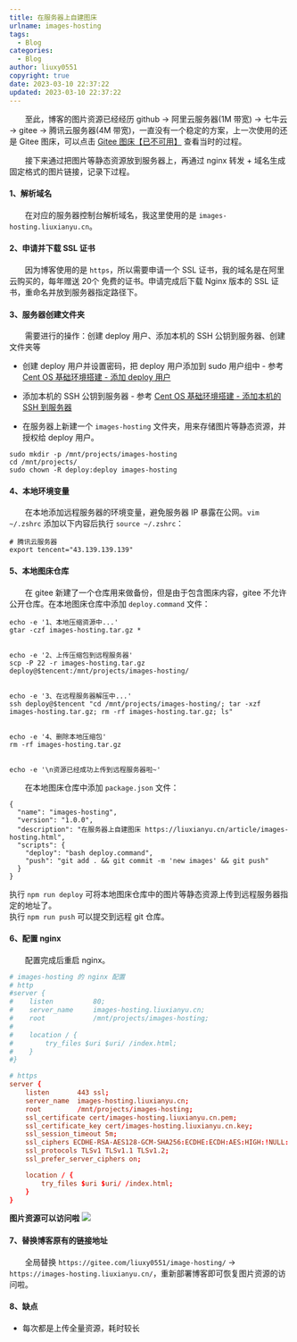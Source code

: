 ```yaml
---
title: 在服务器上自建图床
urlname: images-hosting
tags:
  - Blog
categories:
  - Blog
author: liuxy0551
copyright: true
date: 2023-03-10 22:37:22
updated: 2023-03-10 22:37:22
---
```



&emsp;&emsp;至此，博客的图片资源已经经历 github -> 阿里云服务器(1M 带宽) -> 七牛云 -> gitee -> 腾讯云服务器(4M 带宽)，一直没有一个稳定的方案，上一次使用的还是 Gitee 图床，可以点击 <a href="https://liuxianyu.cn/article/gitee-image-hosting.html" target="_black">Gitee 图床【已不可用】</a> 查看当时的过程。

<!--more-->

&emsp;&emsp;接下来通过把图片等静态资源放到服务器上，再通过 nginx 转发 + 域名生成固定格式的图片链接，记录下过程。


#### 1、解析域名

&emsp;&emsp;在对应的服务器控制台解析域名，我这里使用的是 `images-hosting.liuxianyu.cn`。

#### 2、申请并下载 SSL 证书

&emsp;&emsp;因为博客使用的是 `https`，所以需要申请一个 SSL 证书，我的域名是在阿里云购买的，每年赠送 20个 免费的证书。申请完成后下载 Nginx 版本的 SSL 证书，重命名并放到服务器指定路径下。

#### 3、服务器创建文件夹

&emsp;&emsp;需要进行的操作：创建 deploy 用户、添加本机的 SSH 公钥到服务器、创建文件夹等

- 创建 deploy 用户并设置密码，把 deploy 用户添加到 sudo 用户组中 - 参考 [Cent OS 基础环境搭建 - 添加 deploy 用户](https://liuxianyu.cn/article/cent-os-base.html#%E4%BA%8C-%E6%B7%BB%E5%8A%A0%E6%9C%AC%E6%9C%BA%E7%9A%84-ssh-%E5%88%B0%E6%9C%8D%E5%8A%A1%E5%99%A8)

- 添加本机的 SSH 公钥到服务器 - 参考 [Cent OS 基础环境搭建 - 添加本机的 SSH 到服务器](https://liuxianyu.cn/article/cent-os-base.html#%E4%BA%8C-%E6%B7%BB%E5%8A%A0%E6%9C%AC%E6%9C%BA%E7%9A%84-ssh-%E5%88%B0%E6%9C%8D%E5%8A%A1%E5%99%A8)

- 在服务器上新建一个 `images-hosting` 文件夹，用来存储图片等静态资源，并授权给 deploy 用户。

``` shell
sudo mkdir -p /mnt/projects/images-hosting
cd /mnt/projects/
sudo chown -R deploy:deploy images-hosting
```

#### 4、本地环境变量

&emsp;&emsp;在本地添加远程服务器的环境变量，避免服务器 IP 暴露在公网。`vim ~/.zshrc` 添加以下内容后执行 `source ~/.zshrc`：

```
# 腾讯云服务器
export tencent="43.139.139.139"
```

#### 5、本地图床仓库

&emsp;&emsp;在 gitee 新建了一个仓库用来做备份，但是由于包含图床内容，gitee 不允许公开仓库。在本地图床仓库中添加 `deploy.command` 文件：

```
echo -e '1、本地压缩资源中...'
gtar -czf images-hosting.tar.gz *


echo -e '2、上传压缩包到远程服务器'
scp -P 22 -r images-hosting.tar.gz deploy@$tencent:/mnt/projects/images-hosting/


echo -e '3、在远程服务器解压中...'
ssh deploy@$tencent "cd /mnt/projects/images-hosting/; tar -xzf images-hosting.tar.gz; rm -rf images-hosting.tar.gz; ls"


echo -e '4、删除本地压缩包'
rm -rf images-hosting.tar.gz


echo -e '\n资源已经成功上传到远程服务器啦~'
```

&emsp;&emsp;在本地图床仓库中添加 `package.json` 文件：

```
{
  "name": "images-hosting",
  "version": "1.0.0",
  "description": "在服务器上自建图床 https://liuxianyu.cn/article/images-hosting.html",
  "scripts": {
    "deploy": "bash deploy.command",
    "push": "git add . && git commit -m 'new images' && git push"
  }
}
```

执行 `npm run deploy` 可将本地图床仓库中的图片等静态资源上传到远程服务器指定的地址了。  
执行 `npm run push` 可以提交到远程 git 仓库。

#### 6、配置 nginx

&emsp;&emsp;配置完成后重启 nginx。

``` images-hosting.conf
# images-hosting 的 nginx 配置
# http
#server {
#    listen          80;
#    server_name     images-hosting.liuxianyu.cn;
#    root            /mnt/projects/images-hosting;
#
#    location / {
#        try_files $uri $uri/ /index.html;
#    }
#}

# https
server {
    listen       443 ssl;
    server_name  images-hosting.liuxianyu.cn;
    root         /mnt/projects/images-hosting;
    ssl_certificate cert/images-hosting.liuxianyu.cn.pem;
    ssl_certificate_key cert/images-hosting.liuxianyu.cn.key;
    ssl_session_timeout 5m;
    ssl_ciphers ECDHE-RSA-AES128-GCM-SHA256:ECDHE:ECDH:AES:HIGH:!NULL:!aNULL:!MD5:!ADH:!RC4;
    ssl_protocols TLSv1 TLSv1.1 TLSv1.2;
    ssl_prefer_server_ciphers on;

    location / {
        try_files $uri $uri/ /index.html;
    }
}
```

**图片资源可以访问啦**
![](https://images-hosting.liuxianyu.cn/comment-bg.png)

#### 7、替换博客原有的链接地址

&emsp;&emsp;全局替换 `https://gitee.com/liuxy0551/image-hosting/` -> `https://images-hosting.liuxianyu.cn/`，重新部署博客即可恢复图片资源的访问啦。

#### 8、缺点

- 每次都是上传全量资源，耗时较长
